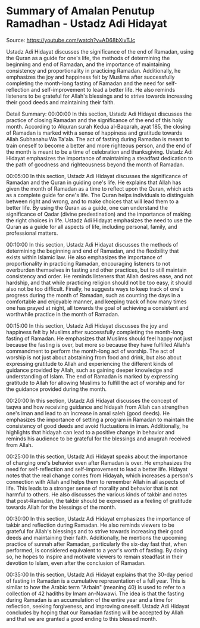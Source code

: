 # Summary of Amalan Penutup Ramadhan - Ustadz Adi Hidayat

Source: https://youtube.com/watch?v=AD68bXivTJc

Ustadz Adi Hidayat discusses the significance of the end of Ramadan, using the Quran as a guide for one's life, the methods of determining the beginning and end of Ramadan, and the importance of maintaining consistency and proportionality in practicing Ramadan. Additionally, he emphasizes the joy and happiness felt by Muslims after successfully completing the month-long fasting of Ramadan and the need for self-reflection and self-improvement to lead a better life. He also reminds listeners to be grateful for Allah's blessings and to strive towards increasing their good deeds and maintaining their faith.

Detail Summary: 
00:00:00
In this section, Ustadz Adi Hidayat discusses the practice of closing Ramadan and the significance of the end of this holy month. According to Alquran surah Kedua al-Baqarah, ayat 185, the closing of Ramadan is marked with a sense of happiness and gratitude towards Allah Subhanahu Wa Ta'ala. The act of fasting during Ramadan is meant to train oneself to become a better and more righteous person, and the end of the month is meant to be a time of celebration and thanksgiving. Ustadz Adi Hidayat emphasizes the importance of maintaining a steadfast dedication to the path of goodness and righteousness beyond the month of Ramadan.

00:05:00
In this section, Ustadz Adi Hidayat discusses the significance of Ramadan and the Quran in guiding one's life. He explains that Allah has given the month of Ramadan as a time to reflect upon the Quran, which acts as a complete guide for one's life. The Quran helps individuals to distinguish between right and wrong, and to make choices that will lead them to a better life. By using the Quran as a guide, one can understand the significance of Qadar (divine predestination) and the importance of making the right choices in life. Ustadz Adi Hidayat emphasizes the need to use the Quran as a guide for all aspects of life, including personal, family, and professional matters.

00:10:00
In this section, Ustadz Adi Hidayat discusses the methods of determining the beginning and end of Ramadan, and the flexibility that exists within Islamic law. He also emphasizes the importance of proportionality in practicing Ramadan, encouraging listeners to not overburden themselves in fasting and other practices, but to still maintain consistency and order. He reminds listeners that Allah desires ease, and not hardship, and that while practicing religion should not be too easy, it should also not be too difficult. Finally, he suggests ways to keep track of one's progress during the month of Ramadan, such as counting the days in a comfortable and enjoyable manner, and keeping track of how many times one has prayed at night, all towards the goal of achieving a consistent and worthwhile practice in the month of Ramadan.

00:15:00
In this section, Ustadz Adi Hidayat discusses the joy and happiness felt by Muslims after successfully completing the month-long fasting of Ramadan. He emphasizes that Muslims should feel happy not just because the fasting is over, but more so because they have fulfilled Allah's commandment to perform the month-long act of worship. The act of worship is not just about abstaining from food and drink, but also about expressing gratitude to Allah and experiencing the different kinds of guidance provided by Allah, such as gaining deeper knowledge and understanding of Islam. The end of Ramadan is marked by expressing gratitude to Allah for allowing Muslims to fulfill the act of worship and for the guidance provided during the month.

00:20:00
In this section, Ustadz Adi Hidayat discusses the concept of taqwa and how receiving guidance and hidayah from Allah can strengthen one's iman and lead to an increase in amal saleh (good deeds). He emphasizes the importance of setting a program in Ramadan to maintain the consistency of good deeds and avoid fluctuations in iman. Additionally, he highlights that hidayah can lead to a positive change in behavior and reminds his audience to be grateful for the blessings and anugrah received from Allah.

00:25:00
In this section, Ustadz Adi Hidayat speaks about the importance of changing one's behavior even after Ramadan is over. He emphasizes the need for self-reflection and self-improvement to lead a better life. Hidayat notes that the real change comes from Hidayah, which increases a person's connection with Allah and helps them to remember Allah in all aspects of life. This leads to a stronger sense of morality and behavior that is not harmful to others. He also discusses the various kinds of takbir and notes that post-Ramadan, the takbir should be expressed as a feeling of gratitude towards Allah for the blessings of the month.

00:30:00
In this section, Ustadz Adi Hidayat emphasizes the importance of takbir and reflection during Ramadan. He also reminds viewers to be grateful for Allah's blessings and to strive towards increasing their good deeds and maintaining their faith. Additionally, he mentions the upcoming practice of sunnah after Ramadan, particularly the six-day fast that, when performed, is considered equivalent to a year's worth of fasting. By doing so, he hopes to inspire and motivate viewers to remain steadfast in their devotion to Islam, even after the conclusion of Ramadan.

00:35:00
In this section, Ustadz Adi Hidayat explains that the 30-day period of fasting in Ramadan is a cumulative representation of a full year. This is similar to how the Arabic term "Arbain" (meaning 40) is used to refer to a collection of 42 hadiths by Imam an-Nawawi. The idea is that the fasting during Ramadan is an accumulation of the entire year and a time for reflection, seeking forgiveness, and improving oneself. Ustadz Adi Hidayat concludes by hoping that our Ramadan fasting will be accepted by Allah and that we are granted a good ending to this blessed month.


